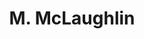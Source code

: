 ---
title: M. McLaughlin
category: team
position: Coordinator
image: michael-mclaughlin.jpg
fullname: Michael McLaughlin
project: current cnc-assembly
---